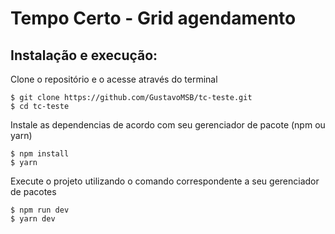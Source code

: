 
# Tempo Certo - Grid agendamento
## Instalação e execução:

Clone o repositório e o acesse através do terminal

    $ git clone https://github.com/GustavoMSB/tc-teste.git
    $ cd tc-teste
	
Instale as dependencias de acordo com seu gerenciador de pacote (npm ou yarn)

    $ npm install
    $ yarn
	
Execute o projeto utilizando o comando correspondente a seu gerenciador de pacotes

    $ npm run dev
    $ yarn dev
